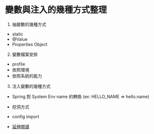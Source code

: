 # 變數與注入的幾種方式整理

1. 抽變數的幾種方式
  - static
  - @Value
  - Properties Object
2. 變數檔案安排
  - profile
  - 依照環境
  - 依照系統的能力
3. 注入變數的幾種方式
  - Spring 對 System Env name 的轉換 (ex: HELLO_NAME => hello.name)
  - 挖洞方式
  - config import

- [延伸閱讀](https://docs.spring.io/spring-boot/reference/features/external-config.html)